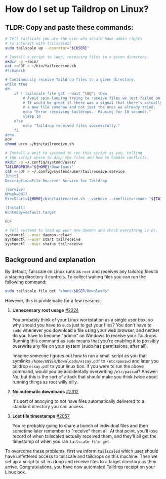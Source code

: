 # How do I set up Taildrop on Linux?

## TLDR: Copy and paste these commands:

```sh
# Tell tailscale you are the user who should have admin rights
# to interact with tailscaled:
sudo tailscale up --operator="${USER}"

# Install a script to loop, receiving files to a given directory.
mkdir -p ~/bin/
cat <<EOF > ~/bin/tailreceive.sh
#!/bin/sh

# Continuously receive Taildrop files to a given directory.
while true
do
	if ! tailscale file get --wait "\$@"; then
		# Avoid spin-looping trying to receive files we just failed on.
		# It would be great if there was a signal that there's actually
		# a new file somehow and not just the ones we already tried.
		echo "Error receiving taildrops.  Pausing for 10 seconds."
		sleep 10
	else
		echo "Taildrop received files successfully."
	fi
done
EOF
chmod u+rx ~/bin/tailreceive.sh

# Install a unit to systemd to run this script as you, telling
# the script where to drop the files and how to handle conflicts.
mkdir -p ~/.config/systemd/user/
TAILDROPDIR="${HOME}/Downloads"
cat <<EOF > ~/.config/systemd/user/tailreceive.service
[Unit]
Description=File Receiver Service for Taildrop

[Service]
UMask=0077
ExecStart=${HOME}/bin/tailreceive.sh --verbose --conflict=rename "${TAILDROPDIR}"

[Install]
WantedBy=default.target

EOF

# Tell systemd to load up your new daemon and check everything is ok.
systemctl --user daemon-reload
systemctl --user start tailreceive
systemctl --user status tailreceive
```

## Background and explanation

By default, Tailscale on Linux runs as `root` and receives any taildrop
files to a staging directory it controls.  To collect waiting files
you can run the following command:

```sh
sudo tailscale file get "/home/$USER/Downloads"
```

However, this is problematic for a few reasons:

1. **Unnecessary root usage** [#2324](https://github.com/tailscale/tailscale/issues/2324)

   You probably think of your Linux workstation as a single user box, so
   why should you have to `sudo` just to get your files?  You don't
   have to `sudo` whenever you download a file using your web browser,
   and neither do you have to become "admin" on Windows to receive your
   Taildrops.  Running this command as `sudo` means that you're enabling
   it to possibly overwrite any file on your system (sudo has permissions,
   after all).

   Imagine someone figures out how to run a small script as you that
   symlinks `/home/$USER/Downloads/essay.pdf` to `/etc/passwd` and later
   you taildrop `essay.pdf` to your linux box.  If you were to run the above
   command, would you be accidentally overwriting `/etc/passwd`?
   Answer: No, but this is the sort of attack that should make you think
   twice about running things as root willy nilly.
   

2. **No automatic downloads** [#2312](https://github.com/tailscale/tailscale/issues/2312)

   It's sort of annoying to not have files automatically delivered to
   a standard directory you can access.

3. **Lost file timestamps** [#2057](https://github.com/tailscale/tailscale/issues/2057)

   You're probably going to share a bunch of individual files and then
   sometime later remember to "receive" them all.  At that point, you'll
   lose record of when tailscaled actually received them, and they'll all
   get the timestamp of when you ran `tailscale file get`

To overcome these problems, first we inform `tailscaled` which
user should have unfettered access to tailscale and taildrops on this
machine.  Then we set up a script to sit in a loop and receive files
to a target directory as they arrive.  Congratulations, you have now
automated Taildrop receipt on your Linux box.

